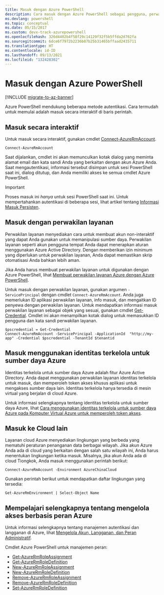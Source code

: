 ```yaml
---
title: Masuk dengan Azure PowerShell
description: Cara masuk dengan Azure PowerShell sebagai pengguna, perwakilan layanan, atau dengan identitas terkelola untuk sumber daya Azure.
ms.devlang: powershell
ms.topic: conceptual
ms.date: 05/15/2017
ms.custom: devx-track-azurepowershell
ms.openlocfilehash: 326d4402b4f58f29c14129f32f5b5ffda2d762fa
ms.sourcegitcommit: 6dce6f7972b2236b87b25b31465bffaad2435711
ms.translationtype: HT
ms.contentlocale: id-ID
ms.lasthandoff: 09/13/2021
ms.locfileid: "132428302"
---
```

# <a name="sign-in-with-azure-powershell"></a>Masuk dengan Azure PowerShell

[!INCLUDE [migrate-to-az-banner](../../includes/migrate-to-az-banner.md)]

Azure PowerShell mendukung beberapa metode autentikasi. Cara termudah untuk memulai adalah masuk secara interaktif di baris perintah.

## <a name="sign-in-interactively"></a>Masuk secara interaktif

Untuk masuk secara interaktif, gunakan cmdlet [Connect-AzureRmAccount](/powershell/module/azurerm.profile/connect-azurermaccount).

```azurepowershell-interactive
Connect-AzureRmAccount
```

Saat dijalankan, cmdlet ini akan memunculkan kotak dialog yang meminta alamat email dan kata sandi Anda yang berkaitan dengan akun Azure Anda. Saat mengautentikasi, informasi tersebut disimpan untuk sesi PowerShell saat ini, dialog ditutup, dan Anda memiliki akses ke semua cmdlet Azure PowerShell.

> [!IMPORTANT]
> Proses masuk ini _hanya_ untuk sesi PowerShell saat ini. Untuk mempertahankan autentikasi di beberapa sesi, lihat artikel tentang [Informasi Masuk Persisten](context-persistence.md).

## <a name="sign-in-with-a-service-principal"></a>Masuk dengan perwakilan layanan

Perwakilan layanan menyediakan cara untuk membuat akun non-interaktif yang dapat Anda gunakan untuk memanipulasi sumber daya. Perwakilan layanan seperti akun pengguna tempat Anda dapat menerapkan aturan menggunakan Azure Active Directory. Dengan memberikan izin minimum yang diperlukan untuk perwakilan layanan, Anda dapat memastikan skrip otomatisasi Anda bahkan lebih aman.

Jika Anda harus membuat perwakilan layanan untuk digunakan dengan Azure PowerShell, lihat [Membuat perwakilan layanan Azure dengan Azure PowerShell](create-azure-service-principal-azureps.md).

Untuk masuk dengan perwakilan layanan, gunakan argumen `-ServicePrincipal` dengan cmdlet `Connect-AzureRmAccount`. Anda juga memerlukan ID aplikasi perwakilan layanan, info masuk, dan mengaitkan ID penyewa dengan perwakilan layanan. Untuk mendapatkan informasi masuk perwakilan layanan sebagai objek yang sesuai, gunakan cmdlet [Get-Credential](/powershell/module/microsoft.powershell.security/get-credential). Cmdlet ini akan menampilkan kotak dialog untuk memasukkan ID pengguna dan kata sandi perwakilan layanan.

```azurepowershell-interactive
$pscredential = Get-Credential
Connect-AzureRmAccount -ServicePrincipal -ApplicationId  "http://my-app" -Credential $pscredential -TenantId $tenantid
```

## <a name="sign-in-using-managed-identities-for-azure-resources"></a>Masuk menggunakan identitas terkelola untuk sumber daya Azure

Identitas terkelola untuk sumber daya Azure adalah fitur Azure Active Directory. Anda dapat menggunakan perwakilan layanan identitas terkelola untuk masuk, dan memperoleh token akses khusus aplikasi untuk mengakses sumber daya lain. Identitas terkelola hanya tersedia di mesin virtual yang berjalan di cloud Azure.

Untuk informasi selengkapnya tentang identitas terkelola untuk sumber daya Azure, lihat [Cara menggunakan identitas terkelola untuk sumber daya Azure pada Komputer Virtual Azure untuk memperoleh token akses](/azure/active-directory/managed-identities-azure-resources/how-to-use-vm-token).

## <a name="sign-in-to-another-cloud"></a>Masuk ke Cloud lain

Layanan cloud Azure menyediakan lingkungan yang berbeda yang mematuhi peraturan penanganan data berbagai wilayah. Jika akun Azure Anda ada di cloud yang berkaitan dengan salah satu wilayah ini, Anda harus menentukan lingkungan ketika masuk. Misalnya, jika akun Anda ada di cloud Tiongkok, Anda masuk menggunakan perintah berikut:

```azurepowershell-interactive
Connect-AzureRmAccount -Environment AzureChinaCloud
```

Gunakan perintah berikut untuk mendapatkan daftar lingkungan yang tersedia:

```azurepowershell-interactive
Get-AzureRmEnvironment | Select-Object Name
```

## <a name="learn-more-about-managing-azure-role-based-access"></a>Mempelajari selengkapnya tentang mengelola akses berbasis peran Azure

Untuk informasi selengkapnya tentang manajemen autentikasi dan langganan di Azure, lihat [Mengelola Akun, Langganan, dan Peran Administratif](/azure/active-directory/role-based-access-control-configure).

Cmdlet Azure PowerShell untuk manajemen peran:

* [Get-AzureRmRoleAssignment](/powershell/module/AzureRM.Resources/Get-AzureRmRoleAssignment)
* [Get-AzureRmRoleDefinition](/powershell/module/AzureRM.Resources/Get-AzureRmRoleDefinition)
* [New-AzureRmRoleAssignment](/powershell/module/AzureRM.Resources/New-AzureRmRoleAssignment)
* [New-AzureRmRoleDefinition](/powershell/module/AzureRM.Resources/New-AzureRmRoleDefinition)
* [Remove-AzureRmRoleAssignment](/powershell/module/AzureRM.Resources/Remove-AzureRmRoleAssignment)
* [Remove-AzureRmRoleDefinition](/powershell/module/AzureRM.Resources/Remove-AzureRmRoleDefinition)
* [Set-AzureRmRoleDefinition](/powershell/module/AzureRM.Resources/Set-AzureRmRoleDefinition)
